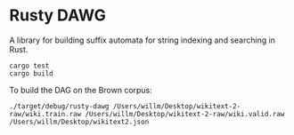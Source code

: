 # Rusty DAWG

A library for building suffix automata for string indexing and searching in Rust.

```
cargo test
cargo build
```

To build the DAG on the Brown corpus:

```
./target/debug/rusty-dawg /Users/willm/Desktop/wikitext-2-raw/wiki.train.raw /Users/willm/Desktop/wikitext-2-raw/wiki.valid.raw /Users/willm/Desktop/wikitext2.json
```